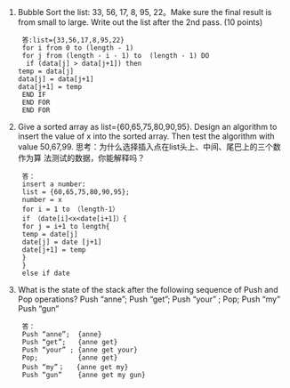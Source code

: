 1. Bubble Sort the list: 33, 56, 17, 8, 95, 22。Make sure the final result is
from small to large.
Write out the list after the 2nd pass. (10 points)

        答:list={33,56,17,8,95,22}
        for i from 0 to (length - 1) 
        for j from (length - i - 1) to  (length - 1) DO
         if (data[j] > data[j+1]) then
       temp = data[j]
       data[j] = data[j+1]
       data[j+1] = temp
        END IF
        END FOR
        END FOR

2. Give a sorted array as list={60,65,75,80,90,95}. Design an algorithm to
insert the value of x into the sorted array. Then test the algorithm with
value 50,67,99.
思考：为什么选择插入点在list头上、中间、尾巴上的三个数作为算
法测试的数据，你能解释吗？

        答：
        insert a number:
        list = {60,65,75,80,90,95};
        number = x
        for i = 1 to （length-1）
        if （date[i]<x<date[i+1]）{
        for j = i+1 to length{
        temp = date[j]
        date[j] = date [j+1]
        date[j+1] = temp
        }
        }
        else if date







3. What is the state of the stack after the following sequence of Push and
Pop operations?
Push “anne”; Push “get”; Push “your” ; Pop; Push “my” Push “gun” 

        答：
        Push “anne”;  {anne}
        Push “get”;   {anne get}
        Push “your” ; {anne get your}
        Pop;          {anne get}
        Push “my”；   {anne get my}
        Push “gun”    {anne get my gun}
